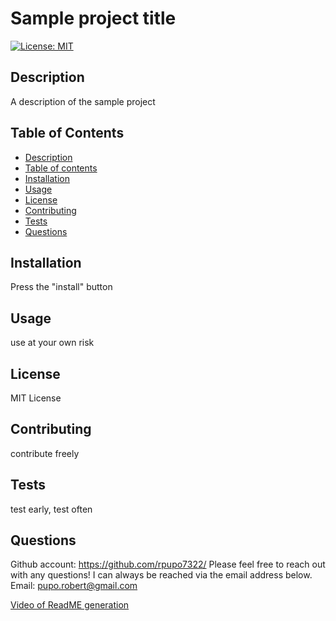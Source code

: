 # Sample project title
[![License: MIT](https://img.shields.io/badge/License-MIT-yellow.svg)](https://opensource.org/licenses/MIT)
## Description
A description of the sample project
## Table of Contents
* [Description](#description)
* [Table of contents](#table-of-contents)
* [Installation](#installation)
* [Usage](#usage)
* [License](#license)
* [Contributing](#contributing)
* [Tests](#tests)
* [Questions](#questions)
## Installation
Press the "install" button
## Usage
use at your own risk
## License
MIT License
## Contributing
contribute freely
## Tests
test early, test often
## Questions
Github account: https://github.com/rpupo7322/
Please feel free to reach out with any questions! I can always be reached via the email address below.
Email: pupo.robert@gmail.com

[Video of ReadME generation](https://drive.google.com/file/d/1Yz7_fxr75yp1RjB7qrxNeUTv3UCMtgQa/view?usp=sharing)
